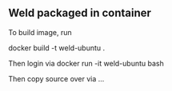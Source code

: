 ## Weld packaged in container

To build image, run

docker build -t weld-ubuntu .

Then login via docker run -it weld-ubuntu bash

Then copy source over via ...
